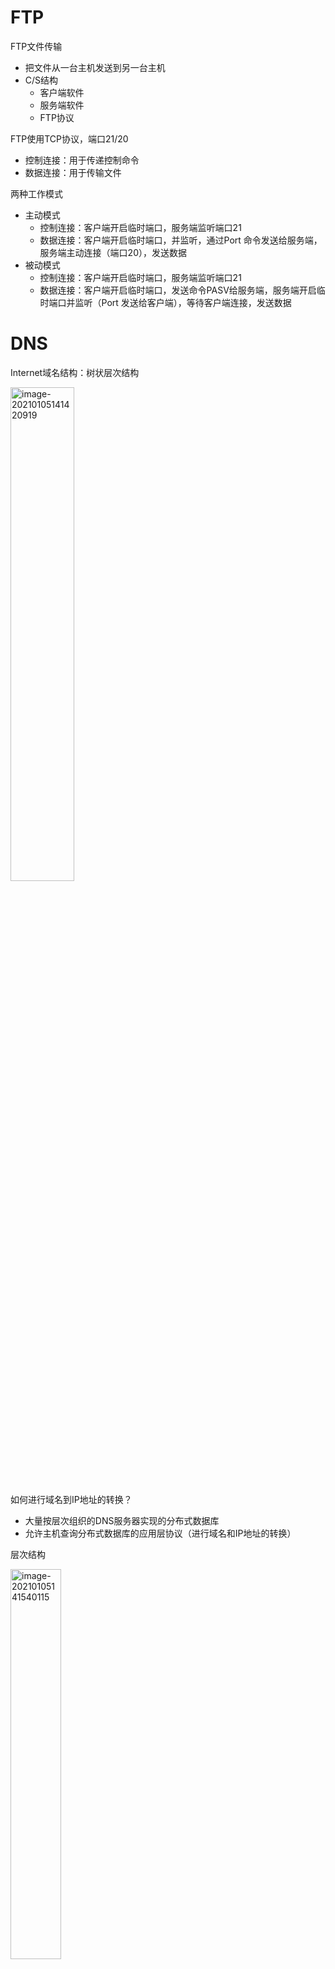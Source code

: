 # FTP

FTP文件传输

* 把文件从一台主机发送到另一台主机
* C/S结构
  * 客户端软件
  * 服务端软件
  * FTP协议



FTP使用TCP协议，端口21/20

* 控制连接：用于传递控制命令
* 数据连接：用于传输文件



两种工作模式

* 主动模式
  * 控制连接：客户端开启临时端口，服务端监听端口21
  * 数据连接：客户端开启临时端口，并监听，通过Port 命令发送给服务端，服务端主动连接（端口20），发送数据
* 被动模式
  * 控制连接：客户端开启临时端口，服务端监听端口21
  * 数据连接：客户端开启临时端口，发送命令PASV给服务端，服务端开启临时端口并监听（Port 发送给客户端），等待客户端连接，发送数据







# DNS

Internet域名结构：树状层次结构

<img src="https://img-blog.csdnimg.cn/20210112203429585.png?x-oss-process=image/watermark,type_ZmFuZ3poZW5naGVpdGk,shadow_10,text_aHR0cHM6Ly9ibG9nLmNzZG4ubmV0L3dlaXhpbl80MzkzNDYwNw==,size_16,color_FFFFFF,t_70" alt="image-20210105141420919"  width="45%" />





如何进行域名到IP地址的转换？

* 大量按层次组织的DNS服务器实现的分布式数据库
* 允许主机查询分布式数据库的应用层协议（进行域名和IP地址的转换）



层次结构

<img src="https://img-blog.csdnimg.cn/20210112203237248.png" alt="image-20210105141540115"  width="40%" />

* 根DNS服务器：管理顶级DNS服务器的域名和IP地址 a.root-servers.net ~ m.root-servers.net
  * http://root-servers.org
* 顶级DNS 服务器（TLD ：Top Level Domain）：
  * 负责com, org, net,edu等
  * 顶级域名和国家顶级域名，例如cn, uk, fr等
* 权限DNS服务器（Authoritative ）管理该域或区内的域名和IP地址
  * 在Internet上能被用域名公开访问的主机，其组织机构都要提供DNS记录
  * 组织负责维护、服务提供商负责维护
* 本地DNS服务器（Local DNS ）
  * 不属于DNS服务器的层次结构
    * 本地DNS服务器起着代理的作用，负责将DNS查询报
  * 文发送到DNS层次结构中，将查找结果返回给主机
    * 每个ISP（大学、系）都可以有一台或多台本地DNS
    * 主机接入网络，可以获得本地DNS的地址（例如DHCP）



DNS资源记录

* 所有DNS服务器存储了资源记录（RR：Resource Record）
  * RR format: (name , value , type , ttl)
* Type =A， Name：主机域名，Value：IP地址
* Type=NS， Name：主机域名， Value：该域权威域名解析服务器的主机域名
* Type=CNAME，Name：某一真实域名的别名，Value：真实域名
* Type=MX，Name：主机域名，Value：该域的邮件服务器名



如何注册域名

* 例子：你刚刚创建了一个公司 “Network Utopia”

* 在域名管理机构 (如Network Solutions) 注册域名 networkutopia.com

  * 向域名管理机构提供你的权威域名解析服务器的名字和IP地址
  * 域名管理机构向com顶级域名解析服务器中插入两条记录

  ```
  (networkutopia.com, dns1.networkutopia.com,NS)
  (dns1.networkutopia.com, 212.212.212.1, A)
  ```

  * 在权威域名解析服务器中为 www.networkuptopia.com 加入Type  A记录，为networkutopia.com加入Type MX记录



DNS协议

* 采用UDP（或者 TCP)，端口号53
  * 采用 UDP 是因为为了低延时，并且连接 DNS 服务器的主机特别多，所以使用 UDP 可以减轻 DNS 服务器负担
  * 但是互联网最小链路的 MTU 为 576，那么 IP 分组的首部最大为 60字节，所以就剩下516字节，也就是说 UDP 报文不能超过 516 否则就可能会被分片，那么分片之后就很容易导致分片丢失，从而使整个 UDP 报文都失效，所以 DNS 服务器在返回查询结果的时候，如果报文大于 512 字节，那么就会改为使用 TCP 连接，以此来保证可靠。

* 定义了**查询**和**响应**两种报文
* 消息头部
  * Identification: 16位查询编号，回复使用相同的编号
  * flags：查询或回复、期望递归、递归可用、权威回答

<img src="https://img-blog.csdnimg.cn/20210112203308549.png?x-oss-process=image/watermark,type_ZmFuZ3poZW5naGVpdGk,shadow_10,text_aHR0cHM6Ly9ibG9nLmNzZG4ubmV0L3dlaXhpbl80MzkzNDYwNw==,size_16,color_FFFFFF,t_70" alt="image-20210105142624105"  width="50%"/>





DNS解析

* 迭代查询：返回下一个需要查询的服务器地址

  <img src="https://img-blog.csdnimg.cn/20210112203340331.png?x-oss-process=image/watermark,type_ZmFuZ3poZW5naGVpdGk,shadow_10,text_aHR0cHM6Ly9ibG9nLmNzZG4ubmV0L3dlaXhpbl80MzkzNDYwNw==,size_16,color_FFFFFF,t_70" alt="image-20210105143217352"  width="20%" />

* 递归查询：返回查询结果，上层DNS服务器负载加重（只有本地DNS才支持递归）

  <img src="https://img-blog.csdnimg.cn/20210112203404798.png?x-oss-process=image/watermark,type_ZmFuZ3poZW5naGVpdGk,shadow_10,text_aHR0cHM6Ly9ibG9nLmNzZG4ubmV0L3dlaXhpbl80MzkzNDYwNw==,size_16,color_FFFFFF,t_70" alt="image-20210105143159068"  width="20%" />





DNS缓存

* 每收到一个DNS响应报文，DNS服务器缓存该映射信息（动态，有生命周期）
* 本地DNS服务器缓存TLD服务器的IP地址，因而很少去访问root服务器



DNS工作过程

*  DNS通常由其他应用层程序使用，将域名解析为IP地址
*  例：
   *  用户主机浏览器请求URL：www.some.edu/index.html
   *  浏览器提取域名，运行DNS客户端程序，向本地DNS服务器发送包含主机域名的请求
   *  本地DNS服务器返回请求的应答，包含对应域名的IP地址
   *  浏览器向该IP地址的80端口发起TCP连接







# DHCP 

一个主机如何获得IP地址

* “硬编码”：静态配置

* 动态主机配置协议 DHCP（ Dynamic Host ConfigurationProtocol）：

  * "即插即用”、允许地址重用、支持在用地址续租、支持移动用户加入网络






动态主机配置协议(DHCP)

* 传输层采用UDP协议传输，端口号67/68

  * 因为tcp协议是面向连接的，无法发送广播报文

* 从 DHCP 服务器动态获取：

  * IP 地址
  * 子网掩码
  * **默认网关地址**
  * **DNS 服务器名称与IP 地址**

  

  

工作过程

  * 主机广播 “DHCP discover”(发现报文)
    * 主机广播发送DHCP服务器发现报文：目的IP地址： 255.255.255.255，源地址：0.0.0.0
  * DHCP服务器利用 “DHCP offer” (提供报文) 进行响应
    * DHCP服务器发送DHCP提供报文，报文包括：推荐IP地址、掩码、IP地址租用期
  * 主机请求IP地址: “DHCP request” (请求报文)
    * 主机广播发送DHCP请求报文，回应配置参数（一个或多个DHCP）
  * DHCP服务器分配IP地址: “DHCP ack” (确认报文)
    * DHCP服务器发送DHCP确认报文，确认对主机的参数配置

<img src="https://img-blog.csdnimg.cn/20210112203132780.png?x-oss-process=image/watermark,type_ZmFuZ3poZW5naGVpdGk,shadow_10,text_aHR0cHM6Ly9ibG9nLmNzZG4ubmV0L3dlaXhpbl80MzkzNDYwNw==,size_16,color_FFFFFF,t_70" alt="image-20210103204759282"  width="40%" />





DHCP：中继代理

* 在每个物理网络配置一台DHCP服务器，开销较大
* 路由器不转发广播包
* 中继代理：通常是一台路由器，中继代理知道用于该网络的DHCP服务器地址，将主机的DHCP消息进行转发
  （单播，在DHCP消息中保存中继代理接口的IP地址）



关于DHCP

* 地址租用期：IP地址有效的时间段，到期之前，DHCP允许主机更新对IP地址的租用
* DHCP除返回IP地址外，还包括：子网掩码、默认网关、DNS服务器名字及IP地址…….
* DHCP，即插即用协议，具有将主机自动接入网络的能力，在移动应用方面存在缺陷



**小结**

应用层协议

<img src="https://img-blog.csdnimg.cn/20210112203156177.png?x-oss-process=image/watermark,type_ZmFuZ3poZW5naGVpdGk,shadow_10,text_aHR0cHM6Ly9ibG9nLmNzZG4ubmV0L3dlaXhpbl80MzkzNDYwNw==,size_16,color_FFFFFF,t_70" alt="image-20210105153309109"  width="40%"/>



如何选择传输层协议：根据应用程序的需求

* 可靠传输
* 吞吐量
* 时延
* 安全性

<img src="https://img-blog.csdnimg.cn/20210112203214584.png?x-oss-process=image/watermark,type_ZmFuZ3poZW5naGVpdGk,shadow_10,text_aHR0cHM6Ly9ibG9nLmNzZG4ubmV0L3dlaXhpbl80MzkzNDYwNw==,size_16,color_FFFFFF,t_70" alt="image-20210105153528901"  width="30%" />

